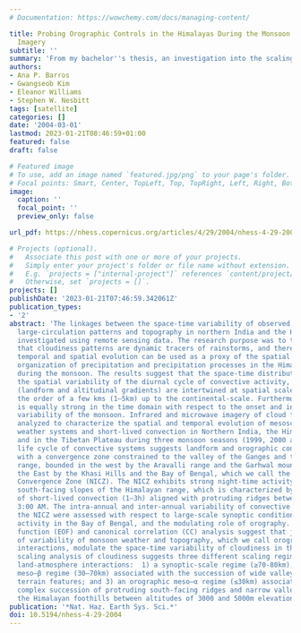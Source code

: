 ```yaml
---
# Documentation: https://wowchemy.com/docs/managing-content/

title: Probing Orographic Controls in the Himalayas During the Monsoon Using Satellite
  Imagery
subtitle: ''
summary: 'From my bachelor''s thesis, an investigation into the scaling of cloud formation over the Himalayas. Figures 14-18.'
authors:
- Ana P. Barros
- Gwangseob Kim
- Eleanor Williams
- Stephen W. Nesbitt
tags: [satellite]
categories: []
date: '2004-03-01'
lastmod: 2023-01-21T08:46:59+01:00
featured: false
draft: false

# Featured image
# To use, add an image named `featured.jpg/png` to your page's folder.
# Focal points: Smart, Center, TopLeft, Top, TopRight, Left, Right, BottomLeft, Bottom, BottomRight.
image:
  caption: ''
  focal_point: ''
  preview_only: false

url_pdf: https://nhess.copernicus.org/articles/4/29/2004/nhess-4-29-2004.pdf

# Projects (optional).
#   Associate this post with one or more of your projects.
#   Simply enter your project's folder or file name without extension.
#   E.g. `projects = ["internal-project"]` references `content/project/deep-learning/index.md`.
#   Otherwise, set `projects = []`.
projects: []
publishDate: '2023-01-21T07:46:59.342061Z'
publication_types:
- '2'
abstract: 'The linkages between the space-time variability of observed clouds, rainfall,
  large-circulation patterns and topography in northern India and the Himalayas were
  investigated using remote sensing data. The research purpose was to test the hypothesis
  that cloudiness patterns are dynamic tracers of rainstorms, and therefore their
  temporal and spatial evolution can be used as a proxy of the spatial and temporal
  organization of precipitation and precipitation processes in the Himalayan range
  during the monsoon. The results suggest that the space-time distribution of precipitation,
  the spatial variability of the diurnal cycle of convective activity, and the terrain
  (landform and altitudinal gradients) are intertwined at spatial scales ranging from
  the order of a few kms (1–5km) up to the continental-scale. Furthermore, this relationship
  is equally strong in the time domain with respect to the onset and intra-seasonal
  variability of the monsoon. Infrared and microwave imagery of cloud fields were
  analyzed to characterize the spatial and temporal evolution of mesoscale convective
  weather systems and short-lived convection in Northern India, the Himalayan range,
  and in the Tibetan Plateau during three monsoon seasons (1999, 2000 and 2001). The
  life cycle of convective systems suggests landform and orographic controls consistent
  with a convergence zone constrained to the valley of the Ganges and the Himalayan
  range, bounded in the west by the Aravalli range and the Garhwal mountains and in
  the East by the Khasi Hills and the Bay of Bengal, which we call the Northern India
  Convergence Zone (NICZ). The NICZ exhibits strong night-time activity along the
  south-facing slopes of the Himalayan range, which is characterized by the development
  of short-lived convection (1–3h) aligned with protruding ridges between 1:00 and
  3:00 AM. The intra-annual and inter-annual variability of convective activity in
  the NICZ were assessed with respect to large-scale synoptic conditions, monsoon
  activity in the Bay of Bengal, and the modulating role of orography. Empirical orthogonal
  function (EOF) and canonical correlation (CC) analysis suggest that joint modes
  of variability of monsoon weather and topography, which we call orographic land-atmosphere
  interactions, modulate the space-time variability of cloudiness in the region. Finally,
  scaling analysis of cloudiness suggests three different scaling regimes of orographic
  land-atmosphere interactions:  1) a synoptic-scale regime (≥70-80km); 2) an orographic
  meso–β regime (30–70km) associated with the succession of wide valleys and bulky
  terrain features; and 3) an orographic meso–α regime (≤30km) associated with the
  complex succession of protruding south-facing ridges and narrow valleys that characterize
  the Himalayan foothills between altitudes of 3000 and 5000m elevations.'
publication: '*Nat. Haz. Earth Sys. Sci.*'
doi: 10.5194/nhess-4-29-2004
---
```


